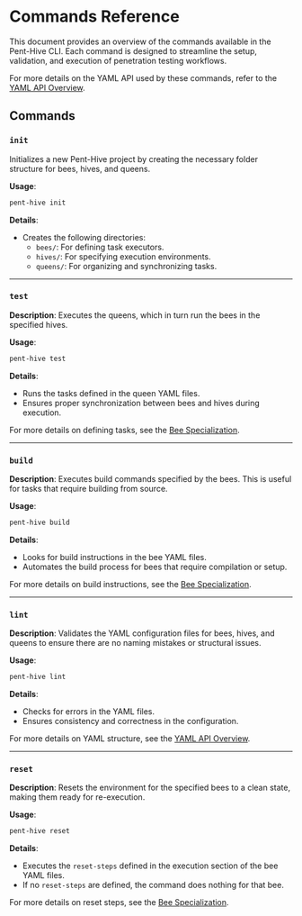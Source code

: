 # Commands Reference

This document provides an overview of the commands available in the Pent-Hive CLI. Each command is designed to streamline the setup, validation, and execution of penetration testing workflows.

For more details on the YAML API used by these commands, refer to the [YAML API Overview](overview.md).

## Commands

### `init`
Initializes a new Pent-Hive project by creating the necessary folder structure for bees, hives, and queens.

**Usage**:
```bash
pent-hive init
```

**Details**:
- Creates the following directories:
  - `bees/`: For defining task executors.
  - `hives/`: For specifying execution environments.
  - `queens/`: For organizing and synchronizing tasks.

 ---

### `test`
**Description**: Executes the queens, which in turn run the bees in the specified hives.

**Usage**:
```bash
pent-hive test
```

**Details**:
- Runs the tasks defined in the queen YAML files.
- Ensures proper synchronization between bees and hives during execution.

For more details on defining tasks, see the [Bee Specialization](api/bee_spec.md).

---

### `build`
**Description**: Executes build commands specified by the bees. This is useful for tasks that require building from source.

**Usage**:
```bash
pent-hive build
```

**Details**:
- Looks for build instructions in the bee YAML files.
- Automates the build process for bees that require compilation or setup.

For more details on build instructions, see the [Bee Specialization](api/bee_spec.md).

---

### `lint`
**Description**: Validates the YAML configuration files for bees, hives, and queens to ensure there are no naming mistakes or structural issues.

**Usage**:
```bash
pent-hive lint
```

**Details**:
- Checks for errors in the YAML files.
- Ensures consistency and correctness in the configuration.

For more details on YAML structure, see the [YAML API Overview](overview.md).

---

### `reset`
**Description**: Resets the environment for the specified bees to a clean state, making them ready for re-execution.

**Usage**:
```bash
pent-hive reset
```

**Details**:
- Executes the `reset-steps` defined in the execution section of the bee YAML files.
- If no `reset-steps` are defined, the command does nothing for that bee.

For more details on reset steps, see the [Bee Specialization](api/bee_spec.md).